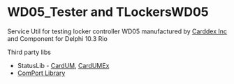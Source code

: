 # WD05_Tester and TLockersWD05

Service Util for testing locker controller WD05 manufactured by [Carddex Inc](carddex.ru) and Component for Delphi 10.3 Rio

Third party libs
- StatusLib - [CardUM](third-party/statuslib/CardUM.pas), [CardUMEx](third-party/statuslib/CardUMEx.pas)
- [ComPort Library](https://sourceforge.net/projects/comport/)
